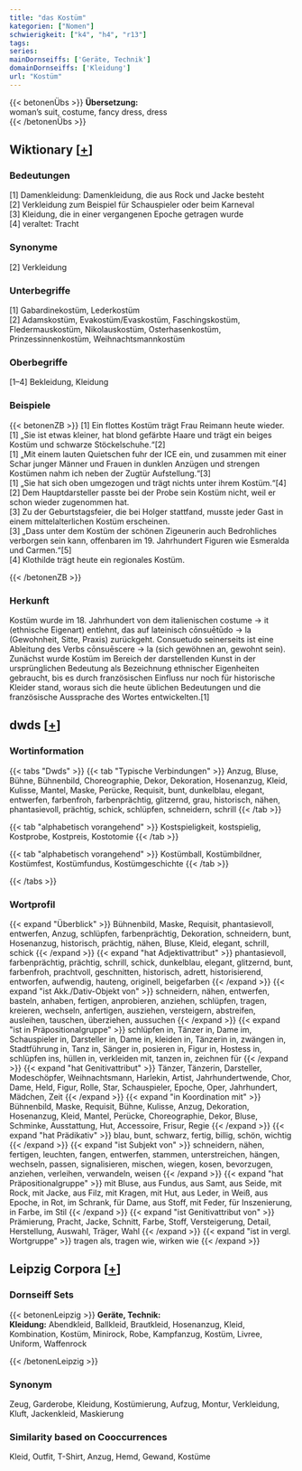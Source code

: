 ```yaml
---
title: "das Kostüm"
kategorien: ["Nomen"]
schwierigkeit: ["k4", "h4", "r13"]
tags:
series:
mainDornseiffs: ['Geräte, Technik']
domainDornseiffs: ['Kleidung']
url: "Kostüm"
---
```


{{< betonenÜbs >}}
**Übersetzung:**  
woman’s suit, costume, fancy dress, dress  
{{< /betonenÜbs >}}

## Wiktionary [[+](https://de.wiktionary.org/wiki/Kostüm)]

### Bedeutungen
[1] Damenkleidung: Damenkleidung, die aus Rock und Jacke besteht  
[2] Verkleidung zum Beispiel für Schauspieler oder beim Karneval  
[3] Kleidung, die in einer vergangenen Epoche getragen wurde  
[4] veraltet: Tracht  

### Synonyme
[2] Verkleidung  

### Unterbegriffe
[1] Gabardinekostüm, Lederkostüm  
[2] Adamskostüm, Evakostüm/Evaskostüm, Faschingskostüm, Fledermauskostüm, Nikolauskostüm, Osterhasenkostüm, Prinzessinnenkostüm, Weihnachtsmannkostüm  

### Oberbegriffe
[1–4] Bekleidung, Kleidung  

### Beispiele
{{< betonenZB >}}
[1] Ein flottes Kostüm trägt Frau Reimann heute wieder.  
[1] „Sie ist etwas kleiner, hat blond gefärbte Haare und trägt ein beiges Kostüm und schwarze Stöckelschuhe.“[2]  
[1] „Mit einem lauten Quietschen fuhr der ICE ein, und zusammen mit einer Schar junger Männer und Frauen in dunklen Anzügen und strengen Kostümen nahm ich neben der Zugtür Aufstellung.“[3]  
[1] „Sie hat sich oben umgezogen und trägt nichts unter ihrem Kostüm.“[4]  
[2] Dem Hauptdarsteller passte bei der Probe sein Kostüm nicht, weil er schon wieder zugenommen hat.  
[3] Zu der Geburtstagsfeier, die bei Holger stattfand, musste jeder Gast in einem mittelalterlichen Kostüm erscheinen.  
[3] „Dass unter dem Kostüm der schönen Zigeunerin auch Bedrohliches verborgen sein kann, offenbaren im 19. Jahrhundert Figuren wie Esmeralda und Carmen.“[5]  
[4] Klothilde trägt heute ein regionales Kostüm.  

{{< /betonenZB >}}
### Herkunft
Kostüm wurde im 18. Jahrhundert von dem italienischen costume → it (ethnische Eigenart) entlehnt, das auf  lateinisch cōnsuētūdo → la (Gewohnheit, Sitte, Praxis) zurückgeht. Consuetudo seinerseits ist eine Ableitung des Verbs cōnsuēscere → la (sich gewöhnen an, gewohnt sein).  Zunächst wurde Kostüm im Bereich der darstellenden Kunst in der ursprünglichen Bedeutung als Bezeichnung ethnischer Eigenheiten gebraucht, bis es durch französischen Einfluss nur noch für historische Kleider stand, woraus sich die heute üblichen Bedeutungen und die französische Aussprache des Wortes entwickelten.[1]  



## dwds [[+](https://www.dwds.de/wb/Kostüm)]

### Wortinformation
{{< tabs "Dwds" >}}
{{< tab "Typische Verbindungen" >}}
Anzug, Bluse, Bühne, Bühnenbild, Choreographie, Dekor, Dekoration, Hosenanzug, Kleid, Kulisse, Mantel, Maske, Perücke, Requisit, bunt, dunkelblau, elegant, entwerfen, farbenfroh, farbenprächtig, glitzernd, grau, historisch, nähen, phantasievoll, prächtig, schick, schlüpfen, schneidern, schrill
{{< /tab >}}

{{< tab "alphabetisch vorangehend" >}}
Kostspieligkeit, kostspielig, Kostprobe, Kostpreis, Kostotomie
{{< /tab >}}

{{< tab "alphabetisch vorangehend" >}}
Kostümball, Kostümbildner, Kostümfest, Kostümfundus, Kostümgeschichte
{{< /tab >}}

{{< /tabs >}}

### Wortprofil
{{< expand "Überblick" >}} Bühnenbild, Maske, Requisit, phantasievoll, entwerfen, Anzug, schlüpfen, farbenprächtig, Dekoration, schneidern, bunt, Hosenanzug, historisch, prächtig, nähen, Bluse, Kleid, elegant, schrill, schick {{< /expand >}}
{{< expand "hat Adjektivattribut" >}} phantasievoll, farbenprächtig, prächtig, schrill, schick, dunkelblau, elegant, glitzernd, bunt, farbenfroh, prachtvoll, geschnitten, historisch, adrett, historisierend, entworfen, aufwendig, hauteng, originell, beigefarben {{< /expand >}}
{{< expand "ist Akk./Dativ-Objekt von" >}} schneidern, nähen, entwerfen, basteln, anhaben, fertigen, anprobieren, anziehen, schlüpfen, tragen, kreieren, wechseln, anfertigen, ausziehen, versteigern, abstreifen, ausleihen, tauschen, überziehen, aussuchen {{< /expand >}}
{{< expand "ist in Präpositionalgruppe" >}} schlüpfen in, Tänzer in, Dame im, Schauspieler in, Darsteller in, Dame in, kleiden in, Tänzerin in, zwängen in, Stadtführung in, Tanz in, Sänger in, posieren in, Figur in, Hostess in, schlüpfen ins, hüllen in, verkleiden mit, tanzen in, zeichnen für {{< /expand >}}
{{< expand "hat Genitivattribut" >}} Tänzer, Tänzerin, Darsteller, Modeschöpfer, Weihnachtsmann, Harlekin, Artist, Jahrhundertwende, Chor, Dame, Held, Figur, Rolle, Star, Schauspieler, Epoche, Oper, Jahrhundert, Mädchen, Zeit {{< /expand >}}
{{< expand "in Koordination mit" >}} Bühnenbild, Maske, Requisit, Bühne, Kulisse, Anzug, Dekoration, Hosenanzug, Kleid, Mantel, Perücke, Choreographie, Dekor, Bluse, Schminke, Ausstattung, Hut, Accessoire, Frisur, Regie {{< /expand >}}
{{< expand "hat Prädikativ" >}} blau, bunt, schwarz, fertig, billig, schön, wichtig {{< /expand >}}
{{< expand "ist Subjekt von" >}} schneidern, nähen, fertigen, leuchten, fangen, entwerfen, stammen, unterstreichen, hängen, wechseln, passen, signalisieren, mischen, wiegen, kosen, bevorzugen, anziehen, verleihen, verwandeln, weisen {{< /expand >}}
{{< expand "hat Präpositionalgruppe" >}} mit Bluse, aus Fundus, aus Samt, aus Seide, mit Rock, mit Jacke, aus Filz, mit Kragen, mit Hut, aus Leder, in Weiß, aus Epoche, in Rot, im Schrank, für Dame, aus Stoff, mit Feder, für Inszenierung, in Farbe, im Stil {{< /expand >}}
{{< expand "ist Genitivattribut von" >}} Prämierung, Pracht, Jacke, Schnitt, Farbe, Stoff, Versteigerung, Detail, Herstellung, Auswahl, Träger, Wahl {{< /expand >}}
{{< expand "ist in vergl. Wortgruppe" >}} tragen als, tragen wie, wirken wie {{< /expand >}}

## Leipzig Corpora [[+](https://corpora.uni-leipzig.de/en/res?word=Kostüm&corpusId=deu_newscrawl-public_2018)]

### Dornseiff Sets
{{< betonenLeipzig >}}
**Geräte, Technik:**  
**Kleidung:** Abendkleid, Ballkleid, Brautkleid, Hosenanzug, Kleid, Kombination, Kostüm, Minirock, Robe, Kampfanzug, Kostüm, Livree, Uniform, Waffenrock  

{{< /betonenLeipzig >}}

### Synonym
Zeug, Garderobe, Kleidung, Kostümierung, Aufzug, Montur, Verkleidung, Kluft, Jackenkleid, Maskierung


### Similarity based on Cooccurrences
Kleid, Outfit, T-Shirt, Anzug, Hemd, Gewand, Kostüme

